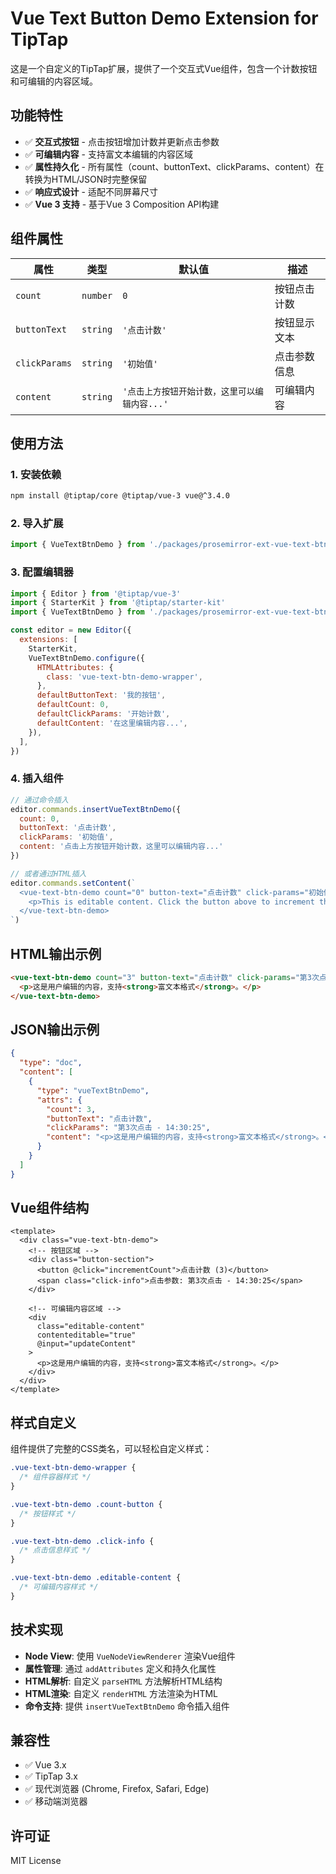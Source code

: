 # Vue Text Button Demo Extension for TipTap

这是一个自定义的TipTap扩展，提供了一个交互式Vue组件，包含一个计数按钮和可编辑的内容区域。

## 功能特性

- ✅ **交互式按钮** - 点击按钮增加计数并更新点击参数
- ✅ **可编辑内容** - 支持富文本编辑的内容区域
- ✅ **属性持久化** - 所有属性（count、buttonText、clickParams、content）在转换为HTML/JSON时完整保留
- ✅ **响应式设计** - 适配不同屏幕尺寸
- ✅ **Vue 3 支持** - 基于Vue 3 Composition API构建

## 组件属性

| 属性 | 类型 | 默认值 | 描述 |
|------|------|--------|------|
| `count` | `number` | `0` | 按钮点击计数 |
| `buttonText` | `string` | `'点击计数'` | 按钮显示文本 |
| `clickParams` | `string` | `'初始值'` | 点击参数信息 |
| `content` | `string` | `'点击上方按钮开始计数，这里可以编辑内容...'` | 可编辑内容 |

## 使用方法

### 1. 安装依赖

```bash
npm install @tiptap/core @tiptap/vue-3 vue@^3.4.0
```

### 2. 导入扩展

```javascript
import { VueTextBtnDemo } from './packages/prosemirror-ext-vue-text-btn-demo/src/index.js'
```

### 3. 配置编辑器

```javascript
import { Editor } from '@tiptap/vue-3'
import { StarterKit } from '@tiptap/starter-kit'
import { VueTextBtnDemo } from './packages/prosemirror-ext-vue-text-btn-demo/src/index.js'

const editor = new Editor({
  extensions: [
    StarterKit,
    VueTextBtnDemo.configure({
      HTMLAttributes: {
        class: 'vue-text-btn-demo-wrapper',
      },
      defaultButtonText: '我的按钮',
      defaultCount: 0,
      defaultClickParams: '开始计数',
      defaultContent: '在这里编辑内容...',
    }),
  ],
})
```

### 4. 插入组件

```javascript
// 通过命令插入
editor.commands.insertVueTextBtnDemo({
  count: 0,
  buttonText: '点击计数',
  clickParams: '初始值',
  content: '点击上方按钮开始计数，这里可以编辑内容...'
})

// 或者通过HTML插入
editor.commands.setContent(`
  <vue-text-btn-demo count="0" button-text="点击计数" click-params="初始值">
    <p>This is editable content. Click the button above to increment the counter and edit this text.</p>
  </vue-text-btn-demo>
`)
```

## HTML输出示例

```html
<vue-text-btn-demo count="3" button-text="点击计数" click-params="第3次点击 - 14:30:25">
  <p>这是用户编辑的内容，支持<strong>富文本格式</strong>。</p>
</vue-text-btn-demo>
```

## JSON输出示例

```json
{
  "type": "doc",
  "content": [
    {
      "type": "vueTextBtnDemo",
      "attrs": {
        "count": 3,
        "buttonText": "点击计数",
        "clickParams": "第3次点击 - 14:30:25",
        "content": "<p>这是用户编辑的内容，支持<strong>富文本格式</strong>。</p>"
      }
    }
  ]
}
```

## Vue组件结构

```vue
<template>
  <div class="vue-text-btn-demo">
    <!-- 按钮区域 -->
    <div class="button-section">
      <button @click="incrementCount">点击计数 (3)</button>
      <span class="click-info">点击参数: 第3次点击 - 14:30:25</span>
    </div>
    
    <!-- 可编辑内容区域 -->
    <div 
      class="editable-content"
      contenteditable="true"
      @input="updateContent"
    >
      <p>这是用户编辑的内容，支持<strong>富文本格式</strong>。</p>
    </div>
  </div>
</template>
```

## 样式自定义

组件提供了完整的CSS类名，可以轻松自定义样式：

```css
.vue-text-btn-demo-wrapper {
  /* 组件容器样式 */
}

.vue-text-btn-demo .count-button {
  /* 按钮样式 */
}

.vue-text-btn-demo .click-info {
  /* 点击信息样式 */
}

.vue-text-btn-demo .editable-content {
  /* 可编辑内容样式 */
}
```

## 技术实现

- **Node View**: 使用 `VueNodeViewRenderer` 渲染Vue组件
- **属性管理**: 通过 `addAttributes` 定义和持久化属性
- **HTML解析**: 自定义 `parseHTML` 方法解析HTML结构
- **HTML渲染**: 自定义 `renderHTML` 方法渲染为HTML
- **命令支持**: 提供 `insertVueTextBtnDemo` 命令插入组件

## 兼容性

- ✅ Vue 3.x
- ✅ TipTap 3.x
- ✅ 现代浏览器 (Chrome, Firefox, Safari, Edge)
- ✅ 移动端浏览器

## 许可证

MIT License
